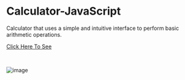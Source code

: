 # Calculator-JavaScript
Calculator that uses a simple and intuitive interface to perform basic arithmetic operations.
<!DOCTYPE html>
<html>


<p><a href = "https://piotr0893.github.io/Calculator-JavaScript/main.html">Click Here To See</a></p>
<br/>
</html>

![image](https://user-images.githubusercontent.com/122234066/227810566-224361ea-5266-4b04-9b39-81cacf8d2831.png)

